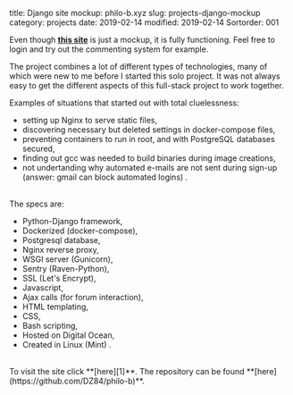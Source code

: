title: Django site mockup: philo-b.xyz
slug: projects-django-mockup
category: projects
date: 2019-02-14
modified: 2019-02-14
Sortorder: 001


Even though **[this site][1]** is just a mockup, it is fully functioning. Feel free to login and try out the commenting system for example.

The project combines a lot of different types of technologies, many of which were new to me before I started this solo project. It was not always easy to get the different aspects of this full-stack project to work together. 

Examples of situations that started out with total cluelessness: 

* setting up Nginx to serve static files,
* discovering necessary but deleted settings in docker-compose files,
* preventing containers to run in root, and with PostgreSQL databases secured,
* finding out gcc was needed to build binaries during image creations,
* not undertanding why automated e-mails are not sent during sign-up (answer: gmail can block automated logins)
.

<br>
The specs are:

* Python-Django framework,
* Dockerized (docker-compose),
* Postgresql database,
* Nginx reverse proxy,
* WSGI server (Gunicorn),
* Sentry (Raven-Python),
* SSL (Let's Encrypt),
* Javascript,
* Ajax calls (for forum interaction),
* HTML templating,
* CSS,
* Bash scripting,
* Hosted on Digital Ocean,
* Created in Linux (Mint)
.

<br>
To visit the site click **[here][1]**.
The repository can be found **[here](https://github.com/DZ84/philo-b)**.

[1]: http://druqtemaker.com/philo-b/
